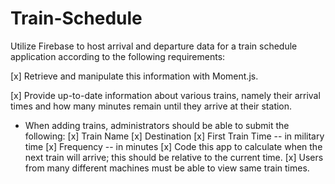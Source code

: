 # Train-Schedule

Utilize Firebase to host arrival and departure data for a train schedule application according to the following requirements:

[x] Retrieve and manipulate this information with Moment.js. 

[x] Provide up-to-date information about various trains, namely their arrival times and how many minutes remain until they arrive at their station.

* When adding trains, administrators should be able to submit the following:
[x] Train Name
[x] Destination 
[x] First Train Time -- in military time
[x] Frequency -- in minutes
[x] Code this app to calculate when the next train will arrive; this should be relative to the current time.
[x] Users from many different machines must be able to view same train times.